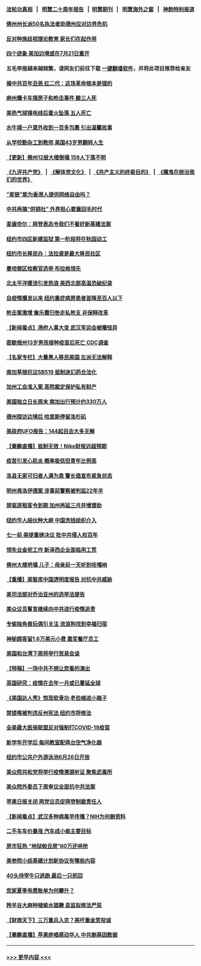 #### [法轮功真相](https://github.com/gfw-breaker/truth/blob/master/README.md?t=0) &nbsp;&nbsp;|&nbsp;&nbsp; [明慧二十周年报告](https://github.com/gfw-breaker/mh-reports/blob/master/README.md?t=0) &nbsp;&nbsp;|&nbsp;&nbsp;[明慧期刊](https://github.com/gfw-breaker/mh-qikan) &nbsp;&nbsp;|&nbsp;&nbsp; [明慧海外之窗](https://github.com/gfw-breaker/mh-news/blob/master/README.md?t=0) &nbsp;&nbsp;|&nbsp;&nbsp; [神韵特别报道](https://github.com/gfw-breaker/mh-news/blob/master/shenyun.md?t=0)
#### [佛州州长派50名执法者助德州应对边界危机](../pages/nsc412/n13049807.md?t=06270901) 
#### [反对种族歧视理论教育 家长们在起作用](../pages/nsc412/n13049894.md?t=06270901) 
#### [四个迹象 美加边境或在7月21日重开](../pages/nsc412/n13049797.md?t=06270901) 
#### 五毛举报越来越频繁，请网友们前往下载 [一键翻墙软件](https://github.com/gfw-breaker/ssr-accounts)，并将此项目推荐给亲友
#### [揭中共百年丑恶 红二代：这场革命根本是错的](../pages/nsc412/n13049750.md?t=06270901) 
#### [麻州爆卡车撞房子和枪击事件 酿三人死](../pages/nsc412/n13049760.md?t=06270901) 
#### [美热气球撞电线后着火坠落 五人死亡](../pages/nsc412/n13049615.md?t=06270901) 
#### [水牛城一户意外收到一百多包裹 引出温馨故事](../pages/nsc412/n13049397.md?t=06270901) 
#### [从学校勤杂工到教师 美国43岁男翻转人生](../pages/nsc412/n13048909.md?t=06270901) 
#### [【更新】佛州12层大楼倒塌 159人下落不明](../pages/nsc412/n13044859.md?t=06270901) 
#### [《九评共产党》](https://github.com/begood0513/9ping.md/blob/master/README.md) &nbsp;|&nbsp; [《解体党文化》](../../../../jtdwh.md/blob/master/README.md)  &nbsp;|&nbsp; [《共产主义的终极目的》](../../../../gczydzjmd.md/blob/master/README.md) &nbsp;|&nbsp; [《魔鬼在统治我们的世界》](../../../../mgztzwmdsj.md/blob/master/README.md) 
#### [“星链”能为香港人提供网络自由吗？](../pages/nsc412/n13049224.md?t=06270901) 
#### [中共再搞“供销社” 外界担心要重回毛时代](../pages/nsc412/n13048933.md?t=06270901) 
#### [麦康奈尔：拜登表态令我们不看好新基建法案](../pages/nsc412/n13048746.md?t=06270901) 
#### [纽约市四区新建监狱 第一阶段将在秋园动工](../pages/nsc412/n13048753.md?t=06270901) 
#### [纽约市长移民办：法拉盛是最大移民社区](../pages/nsc412/n13048750.md?t=06270901) 
#### [曼哈顿区检察官选举 布拉格领先](../pages/nsc412/n13048706.md?t=06270901) 
#### [北太平洋暖流引发热浪 美西北部高温恐破纪录](../pages/nsc412/n13048733.md?t=06270901) 
#### [自疫情爆发以来 纽约重症病房患者首降至百人以下](../pages/nsc412/n13048709.md?t=06270901) 
#### [枪击案激增 詹乐霞归咎走私枪支 非保释改革](../pages/nsc412/n13048711.md?t=06270901) 
#### [【新闻看点】港府人事大变 武汉军运会被曝怪异](../pages/nsc412/n13048327.md?t=06270901) 
#### [密歇根州13岁男孩接种疫苗后死亡 CDC调查](../pages/nsc412/n13048723.md?t=06270901) 
#### [【名家专栏】大量黑人移民美国 左派无法解释](../pages/nsc412/n13047366.md?t=06270901) 
#### [南加草根抗议SB519 抵制迷幻药合法化](../pages/nsc412/n13048623.md?t=06270901) 
#### [加州工会准入案 高院裁定保护私有财产](../pages/nsc412/n13048511.md?t=06270901) 
#### [美国独立日长周末 南加出行预计约330万人](../pages/nsc412/n13048497.md?t=06270901) 
#### [德州探访边境后 哈里斯停留洛杉矶](../pages/nsc412/n13048478.md?t=06270901) 
#### [美政府UFO报告：144起目击大多无解](../pages/nsc412/n13048277.md?t=06270901) 
#### [【秦鹏直播】抵制无效！Nike财报远超预期](../pages/nsc412/n13048344.md?t=06270901) 
#### [疫苗引发心肌炎 概率极低但青年比例高](../pages/nsc412/n13048416.md?t=06270901) 
#### [洛县无家可归者人满为患 警长倡宣布紧急状态](../pages/nsc412/n13048300.md?t=06270901) 
#### [明州弗洛伊德案 涉事前警察被判监22年半](../pages/nsc412/n13048342.md?t=06270901) 
#### [禁驱逐租客令到期 加州再延三月并增援助](../pages/nsc412/n13048296.md?t=06270901) 
#### [纽约华人结伙种大麻 中国洗钱组织介入](../pages/nsc412/n13048376.md?t=06270901) 
#### [七一前 美提重磅决议 批中共侵人权百年](../pages/nsc412/n13048047.md?t=06270901) 
#### [领失业金拒工作 新泽西企业面临用工荒](../pages/nsc412/n13046132.md?t=06270901) 
#### [佛州大楼坍塌 儿子：母亲前一天听到吱嘎响](../pages/nsc412/n13047857.md?t=06270901) 
#### [【重播】美智库中国透明度报告 对抗中共威胁](../pages/nsc412/n13047941.md?t=06270901) 
#### [美司法部对乔治亚州的选举法提告](../pages/nsc412/n13047950.md?t=06270901) 
#### [美众议员誓言继续向中共进行疫情追责](../pages/nsc412/n13047641.md?t=06270901) 
#### [专偷独角兽玩偶引关注 流浪狗找到幸福归宿](../pages/nsc412/n13047363.md?t=06270901) 
#### [神秘顾客留1.6万美元小费 嘉奖餐厅员工](../pages/nsc412/n13046556.md?t=06270901) 
#### [美国和台湾下周将举行贸易会谈](../pages/nsc412/n13047653.md?t=06270901) 
#### [【特稿】一场中共不想让您看的演出](../pages/nsc412/n13046482.md?t=06270901) 
#### [英国研究：疫情在去年一月或已蔓延全球](../pages/nsc412/n13047305.md?t=06270901) 
#### [《美国达人秀》惊现软骨功 老伯缩进小箱子](../pages/nsc412/n13046693.md?t=06270901) 
#### [禁锁喉被判违反州宪法 纽约市将修法](../pages/nsc412/n13046409.md?t=06270901) 
#### [全美最大医保联盟反对强制打COVID-19疫苗](../pages/nsc412/n13046412.md?t=06270901) 
#### [新学年开学后 每间教室配两台空气净化器](../pages/nsc412/n13046301.md?t=06270901) 
#### [纽约市公共户外游泳池6月26日开放](../pages/nsc412/n13046323.md?t=06270901) 
#### [美众院共和党将举行疫情溯源听证 聚焦武毒所](../pages/nsc412/n13046081.md?t=06270901) 
#### [美众院外委员下周审议全面抗中共法案](../pages/nsc412/n13046188.md?t=06270901) 
#### [苹果日报关闭 两党议员促拜登制裁责任人](../pages/nsc412/n13046111.md?t=06270901) 
#### [【新闻看点】武汉多种病毒早传播？NIH为何删资料](../pages/nsc412/n13045778.md?t=06270901) 
#### [二手车车价暴涨 汽车成小偷主要目标](../pages/nsc412/n13046161.md?t=06270901) 
#### [房市狂热 “地狱般丑房”60万还哄抢](../pages/nsc412/n13046028.md?t=06270901) 
#### [美参院小组基建计划新协议有哪些内容](../pages/nsc412/n13045711.md?t=06270901) 
#### [40头待宰牛只逃跑 最后一只抓回](../pages/nsc412/n13046098.md?t=06270901) 
#### [您家夏季电费账单为何攀升？](../pages/nsc412/n13046014.md?t=06270901) 
#### [羚羊谷大麻种植偷水猖獗 县监拟修法严惩](../pages/nsc412/n13045947.md?t=06270901) 
#### [【财商天下】三万重兵入京？美吁重金赏投诚](../pages/nsc412/n13045139.md?t=06270901) 
#### [【秦鹏直播】苹果绝唱感动华人 中共删基因数据](../pages/nsc412/n13045812.md?t=06270901) 

----
#### [ >>> 更早内容 <<< ](../indexes/nsc412-earlier.md)
